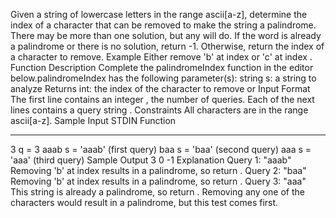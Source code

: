 Given a string of lowercase letters in the range ascii[a-z], determine the index of a character that can be
removed to make the string a palindrome. There may be more than one solution, but any will do. If the word
is already a palindrome or there is no solution, return -1. Otherwise, return the index of a character to
remove.
Example
Either remove 'b' at index or 'c' at index .
Function Description
Complete the palindromeIndex function in the editor below.palindromeIndex has the following parameter(s):
string s: a string to analyze
Returns
int: the index of the character to remove or
Input Format
The first line contains an integer , the number of queries.
Each of the next lines contains a query string .
Constraints
All characters are in the range ascii[a-z].
Sample Input
STDIN Function
----- --------
3 q = 3
aaab s = 'aaab' (first query)
baa s = 'baa' (second query)
aaa s = 'aaa' (third query)
Sample Output
3
0
-1
Explanation
Query 1: "aaab"
Removing 'b' at index results in a palindrome, so return .
Query 2: "baa"
Removing 'b' at index results in a palindrome, so return .
Query 3: "aaa"
This string is already a palindrome, so return . Removing any one of the characters would result in a
palindrome, but this test comes first.
